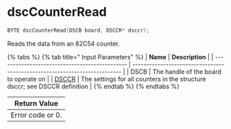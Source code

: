 # dscCounterRead

```c
BYTE dscCounterRead(DSCB board, DSCCR* dsccr);
```

Reads the data from an 82C54 counter.

{% tabs %}
{% tab title=" Input Parameters" %}
| **Name**                                       | **Description**                                                            |
| ---------------------------------------------- | -------------------------------------------------------------------------- |
| DSCB                                           | The handle of the board to operate on                                      |
| [DSCCR](../15.-structure-definitions/dsccr.md) | The settings for all counters in the structure dsccr; see DSCCR definition |
{% endtab %}
{% endtabs %}

| Return Value     |
| ---------------- |
| Error code or 0. |
